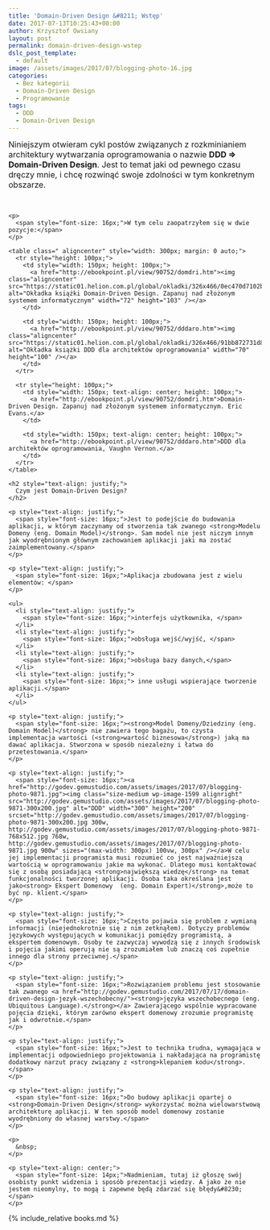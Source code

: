 ```yaml
---
title: 'Domain-Driven Design &#8211; Wstęp'
date: 2017-07-13T10:25:43+00:00
author: Krzysztof Owsiany
layout: post
permalink: domain-driven-design-wstep
dslc_post_template:
  - default
image: /assets/images/2017/07/blogging-photo-16.jpg
categories:
  - Bez kategorii
  - Domain-Driven Design
  - Programowanie
tags:
  - DDD
  - Domain-Driven Design
---
```

<div id="dslc-theme-content">
  <div id="dslc-theme-content-inner">
    <p>
      <span style="font-size: 16px;">Niniejszym otwieram cykl postów związanych z rozkminianiem architektury wytwarzania oprogramowania o nazwie <strong>DDD => Domain-Driven Design</strong>. Jest to temat jaki od pewnego czasu dręczy mnie, i chcę rozwinąć swoje zdolności w tym konkretnym obszarze.</span>
    </p>
    <!--break-->
    <p>
      &nbsp;
    </p>
    
    <p>
      <span style="font-size: 16px;">W tym celu zaopatrzyłem się w dwie pozycje:</span>
    </p>
    
    <table class=" aligncenter" style="width: 300px; margin: 0 auto;">
      <tr style="height: 100px;">
        <td style="width: 150px; height: 100px;">
          <a href="http://ebookpoint.pl/view/90752/domdri.htm"><img class="aligncenter" src="https://static01.helion.com.pl/global/okladki/326x466/0ec470d7102b93516012ee4849dc3a41,domdri.jpg" alt="Okładka książki Domain-Driven Design. Zapanuj nad złożonym systemem informatycznym" width="72" height="103" /></a>
        </td>
        
        <td style="width: 150px; height: 100px;">
          <a href="http://ebookpoint.pl/view/90752/dddaro.htm"><img class="aligncenter" src="https://static01.helion.com.pl/global/okladki/326x466/91bb872731d822a7c801afc2b4e9b8cc,dddaro.jpg" alt="Okładka książki DDD dla architektów oprogramowania" width="70" height="100" /></a>
        </td>
      </tr>
      
      <tr style="height: 100px;">
        <td style="width: 150px; text-align: center; height: 100px;">
          <a href="http://ebookpoint.pl/view/90752/domdri.htm">Domain-Driven Design. Zapanuj nad złożonym systemem informatycznym. Eric Evans.</a>
        </td>
        
        <td style="width: 150px; text-align: center; height: 100px;">
          <a href="http://ebookpoint.pl/view/90752/dddaro.htm">DDD dla architektów oprogramowania, Vaughn Vernon.</a>
        </td>
      </tr>
    </table>
    
    <h2 style="text-align: justify;">
      Czym jest Domain-Driven Design?
    </h2>
    
    <p style="text-align: justify;">
      <span style="font-size: 16px;">Jest to podejście do budowania aplikacji, w którym zaczynamy od stworzenia tak zwanego <strong>Modelu Domeny (eng. Domain Model)</strong>. Sam model nie jest niczym innym jak wyodrębnionym głównym zachowaniem aplikacji jaki ma zostać zaimplementowany.</span>
    </p>
    
    <p style="text-align: justify;">
      <span style="font-size: 16px;">Aplikacja zbudowana jest z wielu elementów: </span>
    </p>
    
    <ul>
      <li style="text-align: justify;">
        <span style="font-size: 16px;">interfejs użytkownika, </span>
      </li>
      <li style="text-align: justify;">
        <span style="font-size: 16px;">obsługa wejść/wyjść, </span>
      </li>
      <li style="text-align: justify;">
        <span style="font-size: 16px;">obsługa bazy danych,</span>
      </li>
      <li style="text-align: justify;">
        <span style="font-size: 16px;"> inne usługi wspierające tworzenie aplikacji.</span>
      </li>
    </ul>
    
    <p style="text-align: justify;">
      <span style="font-size: 16px;"><strong>Model Domeny/Dziedziny (eng. Domain Model)</strong> nie zawiera tego bagażu, to czysta implementacja wartości (<strong>wartość biznesowa</strong>) jaką ma dawać aplikacja. Stworzona w sposób niezależny i łatwa do przetestowania.</span>
    </p>
    
    <p style="text-align: justify;">
      <span style="font-size: 16px;"><a href="http://godev.gemustudio.com/assets/images/2017/07/blogging-photo-9871.jpg"><img class="size-medium wp-image-1599 alignright" src="http://godev.gemustudio.com/assets/images/2017/07/blogging-photo-9871-300x200.jpg" alt="DDD" width="300" height="200" srcset="http://godev.gemustudio.com/assets/images/2017/07/blogging-photo-9871-300x200.jpg 300w, http://godev.gemustudio.com/assets/images/2017/07/blogging-photo-9871-768x512.jpg 768w, http://godev.gemustudio.com/assets/images/2017/07/blogging-photo-9871.jpg 900w" sizes="(max-width: 300px) 100vw, 300px" /></a>W celu jej implementacji programista musi rozumieć co jest najważniejszą wartością w oprogramowaniu jakie ma wykonać. Dlatego musi kontaktować się z osobą posiadającą <strong>największą wiedzę</strong> na temat funkcjonalności tworzonej aplikacji. Osoba taka określana jest jako<strong> Ekspert Domenowy  (eng. Domain Expert)</strong>,może to być np. klient.</span>
    </p>
    
    <p style="text-align: justify;">
      <span style="font-size: 16px;">Często pojawia się problem z wymianą informacji (niejednokrotnie się z nim zetknąłem). Dotyczy problemów językowych występujących w komunikacji pomiędzy programistą, a ekspertem domenowym. Osoby te zazwyczaj wywodzą się z innych środowisk i pojęcia jakimi operują nie są zrozumiałem lub znaczą coś zupełnie innego dla strony przeciwnej.</span>
    </p>
    
    <p style="text-align: justify;">
      <span style="font-size: 16px;">Rozwiązaniem problemu jest stosowanie tak zwanego <a href="http://godev.gemustudio.com/2017/07/17/domain-driven-design-jezyk-wszechobecny/"><strong>języka wszechobecnego (eng. Ubiquitous Language).</strong></a> Zawierającego wspólnie wypracowane pojęcia dzięki, którym zarówno ekspert domenowy zrozumie programistę jak i odwrotnie.</span>
    </p>
    
    <p style="text-align: justify;">
      <span style="font-size: 16px;">Jest to technika trudna, wymagająca w implementacji odpowiedniego projektowania i nakładająca na programistę dodatkowy narzut pracy związany z <strong>klepaniem kodu</strong>.</span>
    </p>
    
    <p style="text-align: justify;">
      <span style="font-size: 16px;">Do budowy aplikacji opartej o <strong>Domain-Driven Design</strong> wykorzystać można wielowarstwową architekturę aplikacji. W ten sposób model domenowy zostanie wyodrębniony do własnej warstwy.</span>
    </p>
    
    <p>
      &nbsp;
    </p>
    
    <p style="text-align: center;">
      <span style="font-size: 14px;">Nadmieniam, tutaj iż głoszę swój osobisty punkt widzenia i sposób prezentacji wiedzy. A jako że nie jestem nieomylny, to mogą i zapewne będą zdarzać się błędy&#8230;</span>
    </p>
    
{% include_relative books.md %}

[image1]: http://godev.gemustudio.com/assets/images/2017/07/blogging-photo-9871.jpg